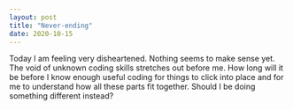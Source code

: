 ```yaml
---
layout: post
title: "Never-ending"
date: 2020-10-15
---
```

Today I am feeling very disheartened. Nothing seems to make sense yet. The void of unknown coding 
skills stretches out before me. How long will it be before I know enough useful coding for things
to click into place and for me to understand how all these parts fit together. Should I be doing
something different instead?
